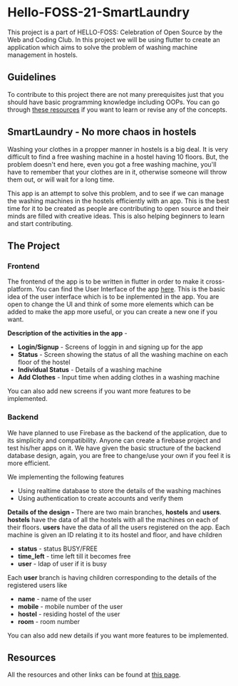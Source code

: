 # Hello-FOSS-21-SmartLaundry

This project is a part of HELLO-FOSS: Celebration of Open Source by the Web and Coding Club. In this project we will be using flutter to create an application which aims to solve the problem of washing machine management in hostels.

## Guidelines
To contribute to this project there are not many prerequisites just that you should have basic programming knowledge including OOPs. You can go through [these resources](https://tinyurl.com/smartlaundryresources) if you want to learn or revise any of the concepts.

## SmartLaundry - No more chaos in hostels
Washing your clothes in a propper manner in hostels is a big deal. It is very difficult to find a free washing machine in a hostel having 10 floors. But, the problem doesn't end here, even you got a free washing machine, you'll have to remember that your clothes are in it, otherwise someone will throw them out, or will wait for a long time.

This app is an attempt to solve this problem, and to see if we can manage the washing machines in the hostels efficiently with an app. This is the best time for it to be created as people are contributing to open source and their minds are filled with creative ideas. This is also helping beginners to learn and start contributing.

## The Project
### Frontend
The frontend of the app is to be written in flutter in order to make it cross-platform. You can find the User Interface of the app [here](https://www.figma.com/file/ImaZYVAWBIirNgch7EkSro/SmartLaundry?node-id=0%3A1). This is the basic idea of the user interface which is to be inplemented in the app. You are open to change the UI and think of some more elements which can be added to make the app more useful, or you can create a new one if you want.

**Description of the activities in the app** - 
* **Login/Signup** - Screens of loggin in and signing up for the app
* **Status** - Screen showing the status of all the washing machine on each floor of the hostel
* **Individual Status** - Details of a washing machine
* **Add Clothes** - Input time when adding clothes in a washing machine

You can also add new screens if you want more features to be implemented.

### Backend
We have planned to use Firebase as the backend of the application, due to its simplicity and compatibility. Anyone can create a firebase project and test his/her apps on it. We have given the basic structure of the backend database design, again, you are free to change/use your own if you feel it is more efficient.

We implementing the following features
* Using realtime database to store the details of the washing machines
* Using authentication to create accounts and verify them

**Details of the design -** There are two main branches, **hostels** and **users**. **hostels** have the data of all the hostels with all the machines on each of their floors. **users** have the data of all the users registered on the app. Each machine is given an ID relating it to its hostel and floor, and have children 
* **status** - status BUSY/FREE 
* **time_left** - time left till it becomes free
* **user** - ldap of user if it is busy

Each **user** branch is having children corresponding to the details of the registered users like
* **name** - name of the user
* **mobile** - mobile number of the user
* **hostel** - residing hostel of the user
* **room** - room number

You can also add new details if you want more features to be implemented.

## Resources
All the resources and other links can be found at [this page](https://tinyurl.com/smartlaundryresources).
